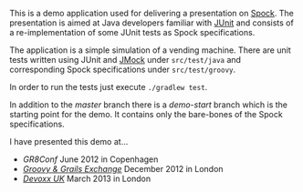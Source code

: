 This is a demo application used for delivering a presentation on [Spock](http://spockframework.org/). The presentation is aimed at Java developers familiar with [JUnit](http://junit.org/) and consists of a re-implementation of some JUnit tests as Spock specifications.

The application is a simple simulation of a vending machine. There are unit tests written using JUnit and [JMock](http://jmock.org/) under `src/test/java` and corresponding Spock specifications under `src/test/groovy`.

In order to run the tests just execute `./gradlew test`.

In addition to the _master_ branch there is a _demo-start_ branch which is the starting point for the demo. It contains only the bare-bones of the Spock specifications.

I have presented this demo at…

* _GR8Conf_ June 2012 in Copenhagen 
* [_Groovy & Grails Exchange_](http://skillsmatter.com/podcast/groovy-grails/groovier-testing-with-spock) December 2012 in London 
* [_Devoxx UK_](http://www.devoxx.com/display/UK13/Groovier+Testing+with+Spock) March 2013 in London